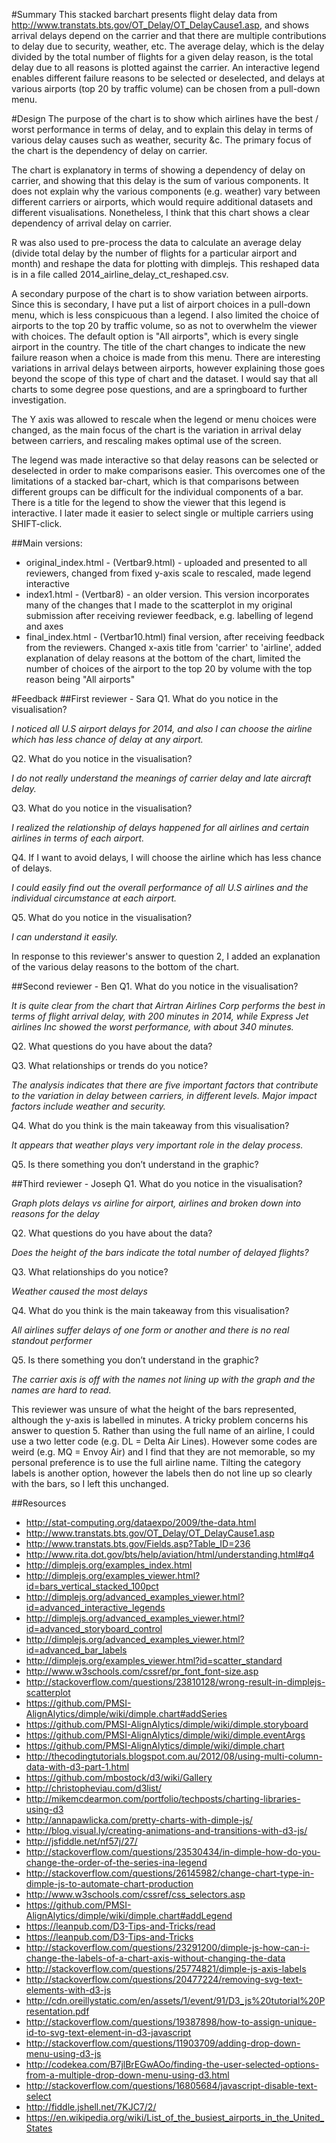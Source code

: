 #Summary
This stacked barchart presents flight delay data from http://www.transtats.bts.gov/OT_Delay/OT_DelayCause1.asp, and shows arrival delays depend on the carrier and that there are multiple contributions to delay due to security, weather, etc. The average delay, which is the delay divided by the total number of flights for a given delay reason, is the total delay due to all reasons is plotted against the carrier. An interactive legend enables different failure reasons to be selected or deselected, and delays at various airports (top 20 by traffic volume) can be chosen from a pull-down menu.

#Design
The purpose of the chart is to show which airlines have the best / worst performance in terms of delay, and to explain this delay in terms of various delay causes such as weather, security &c. The primary focus of the chart is the dependency of delay on carrier.

The chart is explanatory in terms of showing a dependency of delay on carrier, and showing that this delay is the sum of various components. It does not explain why the various components (e.g. weather) vary between different carriers or airports, which would require additional datasets and different visualisations. Nonetheless, I think that this chart shows a clear dependency of arrival delay on carrier.

R was also used to pre-process the data to calculate an average delay (divide total delay by the number of flights for a particular airport and month) and reshape the data for plotting with dimplejs. This reshaped data is in a file called 2014_airline_delay_ct_reshaped.csv.

A secondary purpose of the chart is to show variation between airports. Since this is secondary, I have put a list of airport choices in a pull-down menu, which is less conspicuous than a legend. I also limited the choice of airports to the top 20 by traffic volume, so as not to overwhelm the viewer with choices. The default option is "All airports", which is every single airport in the country. The title of the chart changes to indicate the new failure reason when a choice is made from this menu. There are interesting variations in arrival delays between airports, however explaining those goes beyond the scope of this type of chart and the dataset. I would say that all charts to some degree pose questions, and are a springboard to further investigation.

The Y axis was allowed to rescale when the legend or menu choices were changed, as the main focus of the chart is the variation in arrival delay between carriers, and rescaling makes optimal use of the screen.

The legend was made interactive so that delay reasons can be selected or deselected in order to make comparisons easier. This overcomes one of the limitations of a stacked bar-chart, which is that comparisons between different groups can be difficult for the individual components of a bar. There is a title for the legend to show the viewer that this legend is interactive. I later made it easier to select single or multiple carriers using SHIFT-click.


##Main versions:
* original_index.html - (Vertbar9.html) - uploaded and presented to all reviewers, changed from fixed y-axis scale to rescaled, made legend interactive
* index1.html - (Vertbar8) - an older version. This version incorporates many of the changes that I made to the scatterplot in my original submission after receiving reviewer feedback, e.g. labelling of legend and axes
* final_index.html - (Vertbar10.html) final version, after receiving feedback from the reviewers. Changed x-axis title from 'carrier' to 'airline', added explanation of delay reasons at the bottom of the chart, limited the number of choices of the airport to the top 20 by volume with the top reason being "All airports"

#Feedback
##First reviewer - Sara
Q1. What do you notice in the visualisation?

*I noticed all U.S airport delays for 2014, and also I can choose the airline which has less chance of delay at any airport.*

Q2. What do you notice in the visualisation?

*I do not really understand the meanings of carrier delay and late aircraft delay.*

Q3. What do you notice in the visualisation?

*I realized the relationship of delays happened for all airlines and certain airlines in terms of each airport.*

Q4. If I want to avoid delays, I will choose the airline which has less chance of delays.

*I could easily find out the overall performance of all U.S airlines and the individual circumstance at each airport.*

Q5. What do you notice in the visualisation?

*I can understand it easily.*

In response to this reviewer's answer to question 2, I added an explanation of the various delay reasons to the bottom of the chart.

##Second reviewer - Ben
Q1. What do you notice in the visualisation?

*It is quite clear from the chart that Airtran Airlines Corp performs the best in terms of flight arrival delay, with 200 minutes in 2014, while Express Jet airlines Inc showed the worst performance, with about 340 minutes.*

Q2. What questions do you have about the data?

Q3. What relationships or trends do you notice?

*The analysis indicates that there are five important factors that contribute to the variation in delay between carriers, in different levels. Major impact factors include weather and security.*

Q4. What do you think is the main takeaway from this visualisation?

*It appears that weather plays very important role in the delay process.*

Q5. Is there something you don’t understand in the graphic?


##Third reviewer - Joseph
Q1. What do you notice in the visualisation?

*Graph plots delays vs airline for airport, airlines and broken down into reasons for the delay*

Q2. What questions do you have about the data?

*Does the height of the bars indicate the total number of delayed flights?*

Q3. What relationships do you notice?

*Weather caused the most delays*

Q4. What do you think is the main takeaway from this visualisation?

*All airlines suffer delays of one form or another and there is no real standout performer*

Q5. Is there something you don’t understand in the graphic?

*The carrier axis is off with the names not lining up with the graph and the names are hard to read.*

This reviewer was unsure of what the height of the bars represented, although the y-axis is labelled in minutes. A tricky problem concerns his answer to question 5. Rather than using the full name of an airline, I could use a two letter code (e.g. DL = Delta Air Lines). However some codes are weird (e.g. MQ = Envoy Air) and I find that they are not memorable, so my personal preference is to use the full airline name. Tilting the category labels is another option, however the labels then do not line up so clearly with the bars, so I left this unchanged.

##Resources
  * http://stat-computing.org/dataexpo/2009/the-data.html
  * http://www.transtats.bts.gov/OT_Delay/OT_DelayCause1.asp
  * http://www.transtats.bts.gov/Fields.asp?Table_ID=236
  * http://www.rita.dot.gov/bts/help/aviation/html/understanding.html#q4
  * http://dimplejs.org/examples_index.html
  * http://dimplejs.org/examples_viewer.html?id=bars_vertical_stacked_100pct
  * http://dimplejs.org/advanced_examples_viewer.html?id=advanced_interactive_legends
  * http://dimplejs.org/advanced_examples_viewer.html?id=advanced_storyboard_control
  * http://dimplejs.org/advanced_examples_viewer.html?id=advanced_bar_labels
  * http://dimplejs.org/examples_viewer.html?id=scatter_standard
  * http://www.w3schools.com/cssref/pr_font_font-size.asp
  * http://stackoverflow.com/questions/23810128/wrong-result-in-dimplejs-scatterplot
  * https://github.com/PMSI-AlignAlytics/dimple/wiki/dimple.chart#addSeries
  * https://github.com/PMSI-AlignAlytics/dimple/wiki/dimple.storyboard
  * https://github.com/PMSI-AlignAlytics/dimple/wiki/dimple.eventArgs
  * https://github.com/PMSI-AlignAlytics/dimple/wiki/dimple.chart
  * http://thecodingtutorials.blogspot.com.au/2012/08/using-multi-column-data-with-d3-part-1.html
  * https://github.com/mbostock/d3/wiki/Gallery
  * http://christopheviau.com/d3list/
  * http://mikemcdearmon.com/portfolio/techposts/charting-libraries-using-d3
  * http://annapawlicka.com/pretty-charts-with-dimple-js/
  * http://blog.visual.ly/creating-animations-and-transitions-with-d3-js/
  * http://jsfiddle.net/nf57j/27/
  * http://stackoverflow.com/questions/23530434/in-dimple-how-do-you-change-the-order-of-the-series-ina-legend
  * http://stackoverflow.com/questions/26145982/change-chart-type-in-dimple-js-to-automate-chart-production
  * http://www.w3schools.com/cssref/css_selectors.asp
  * https://github.com/PMSI-AlignAlytics/dimple/wiki/dimple.chart#addLegend
  * https://leanpub.com/D3-Tips-and-Tricks/read
  * https://leanpub.com/D3-Tips-and-Tricks
  * http://stackoverflow.com/questions/23291200/dimple-js-how-can-i-change-the-labels-of-a-chart-axis-without-changing-the-data
  * http://stackoverflow.com/questions/25774821/dimple-js-axis-labels
  * http://stackoverflow.com/questions/20477224/removing-svg-text-elements-with-d3-js
  * http://cdn.oreillystatic.com/en/assets/1/event/91/D3_js%20tutorial%20Presentation.pdf
  * http://stackoverflow.com/questions/19387898/how-to-assign-unique-id-to-svg-text-element-in-d3-javascript
  * http://stackoverflow.com/questions/11903709/adding-drop-down-menu-using-d3-js
  * http://codekea.com/B7jlBrEGwAOo/finding-the-user-selected-options-from-a-multiple-drop-down-menu-using-d3.html
  * http://stackoverflow.com/questions/16805684/javascript-disable-text-select
  * http://fiddle.jshell.net/7KJC7/2/
  * https://en.wikipedia.org/wiki/List_of_the_busiest_airports_in_the_United_States
